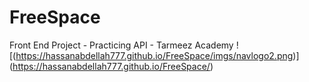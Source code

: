 # FreeSpace
Front End Project - Practicing API - Tarmeez Academy
![(https://hassanabdellah777.github.io/FreeSpace/imgs/navlogo2.png)]
(https://hassanabdellah777.github.io/FreeSpace/)

